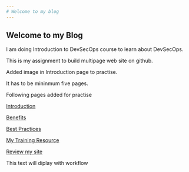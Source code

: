```yaml
---
# Welcome to my blog
---
```


## Welcome to my Blog
I am doing Introduction to DevSecOps course to learn about DevSecOps.

This is my assignment to build multipage web site on github.

Added image in Introduction page to practise.

It has to be mininmum five pages.

Following pages added for practise

[Introduction](Page2.md)

[Benefits](Page3.md)

[Best Practices](Page5.md)
<!---
![Logo](logoDevSecOps.png)
-->

  [My Training Resource](Page6.md)

[Review my site](site.md)

This text will diplay with workflow
